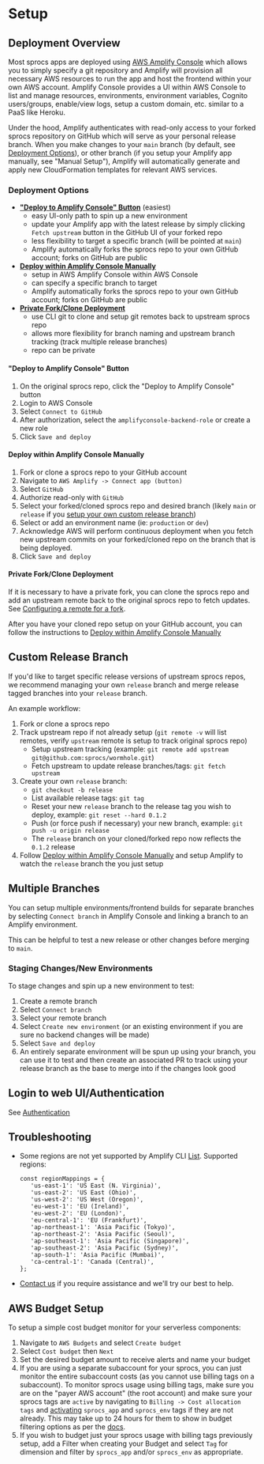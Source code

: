 # Setup

## Deployment Overview

Most sprocs apps are deployed using [AWS Amplify Console](https://docs.aws.amazon.com/amplify/latest/userguide/welcome.html) which allows you to simply specify a git repository and Amplify will provision all necessary AWS resources to run the app and host the frontend within your own AWS account.  Amplify Console provides a UI within AWS Console to list and manage resources, environments, environment variables, Cognito users/groups, enable/view logs, setup a custom domain, etc. similar to a PaaS like Heroku.

Under the hood, Amplify authenticates with read-only access to your forked sprocs repository on GitHub which will serve as your personal release branch. When you
make changes to your `main` branch (by default, see [Deployment Options](#deployment-options)), or other branch (if you setup your Amplify
app manually, see "Manual Setup"), Amplify will automatically generate and apply new
CloudFormation templates for relevant AWS services.

### Deployment Options

* [**"Deploy to Amplify Console" Button**](#deploy-to-amplify-console-button) (easiest)
   * easy UI-only path to spin up a new environment
   * update your Amplify app with the latest release by simply clicking `Fetch upstream` button in the GitHub UI of your forked repo
   * less flexibility to target a specific branch (will be pointed at `main`)
   * Amplify automatically forks the sprocs repo to your own GitHub account;
   forks on GitHub are public
* [**Deploy within Amplify Console Manually**](#deploy-within-amplify-console-manually)
   * setup in AWS Amplify Console within AWS Console
   * can specify a specific branch to target
   * Amplify automatically forks the sprocs repo to your own GitHub account;
   forks on GitHub are public
* [**Private Fork/Clone Deployment**](#private-forkclone-deployment)
   * use CLI git to clone and setup git remotes back to upstream sprocs repo
   * allows more flexibility for branch naming and upstream branch tracking
   (track multiple release branches)
   * repo can be private

#### "Deploy to Amplify Console" Button

1. On the original sprocs repo, click the "Deploy to Amplify Console" button
2. Login to AWS Console
3. Select `Connect to GitHub`
4. After authorization, select the `amplifyconsole-backend-role` or create a new
   role
5. Click `Save and deploy`

#### Deploy within Amplify Console Manually

1. Fork or clone a sprocs repo to your GitHub account
2. Navigate to `AWS Amplify -> Connect app (button)`
3. Select `GitHub`
4. Authorize read-only with `GitHub`
5. Select your forked/cloned sprocs repo and desired branch (likely `main` or
   `release` if you [setup your own custom release branch](#custom-release-branch))
6. Select or add an environment name (ie: `production` or `dev`)
7. Acknowledge AWS will perform continuous deployment when you fetch new
   upstream commits on your forked/cloned repo on the branch that is being
   deployed.
8. Click `Save and deploy`

#### Private Fork/Clone Deployment

If it is necessary to have a private fork, you can clone the sprocs
repo and add an upstream remote back to the original sprocs repo to fetch
updates. See [Configuring a remote for a fork](https://docs.github.com/en/github/collaborating-with-pull-requests/working-with-forks/configuring-a-remote-for-a-fork).

After you have your cloned repo setup on your GitHub account, you can follow the
instructions to [Deploy within Amplify Console Manually](#deploy-within-amplify-console-manually)

## Custom Release Branch

If you'd like to target specific release versions of upstream sprocs repos, we
recommend managing your own `release` branch and merge release tagged branches
into your `release` branch.

An example workflow:

1. Fork or clone a sprocs repo
2. Track upstream repo if not already setup (`git remote -v` will list remotes,
   verify `upstream` remote is setup to track original sprocs repo)
   * Setup upstream tracking (example: `git remote add upstream git@github.com:sprocs/wormhole.git`)
   * Fetch upstream to update release branches/tags: `git fetch upstream`
3. Create your own `release` branch:
   * `git checkout -b release`
   * List available release tags: `git tag`
   * Reset your new `release` branch to the release tag you wish to deploy, example: `git reset --hard 0.1.2`
   * Push (or force push if necessary) your new branch, example: `git push -u origin release`
   * The `release` branch on your cloned/forked repo now reflects the `0.1.2` release
4. Follow [Deploy within Amplify Console Manually](#deploy-within-amplify-console-manually) and setup Amplify to watch the `release` branch the you just setup

## Multiple Branches

You can setup multiple environments/frontend builds for separate branches by
selecting `Connect branch` in Amplify Console and linking a branch to an Amplify
environment.

This can be helpful to test a new release or other changes before
merging to `main`.

### Staging Changes/New Environments

To stage changes and spin up a new environment to test:

1. Create a remote branch
2. Select `Connect branch`
3. Select your remote branch
4. Select `Create new environment` (or an existing environment if you are sure no backend changes will be made)
5. Select `Save and deploy`
6. An entirely separate environment will be spun up using your branch, you can
   use it to test and then create an associated PR to track using your release
   branch as the base to merge into if the changes look good

## Login to web UI/Authentication

See [Authentication](authentication.md)

## Troubleshooting

* Some regions are not yet supported by Amplify CLI [List](https://github.com/aws-amplify/amplify-cli/blob/master/packages/amplify-provider-awscloudformation/src/aws-regions.js). Supported regions:
   ```
   const regionMappings = {
      'us-east-1': 'US East (N. Virginia)',
      'us-east-2': 'US East (Ohio)',
      'us-west-2': 'US West (Oregon)',
      'eu-west-1': 'EU (Ireland)',
      'eu-west-2': 'EU (London)',
      'eu-central-1': 'EU (Frankfurt)',
      'ap-northeast-1': 'Asia Pacific (Tokyo)',
      'ap-northeast-2': 'Asia Pacific (Seoul)',
      'ap-southeast-1': 'Asia Pacific (Singapore)',
      'ap-southeast-2': 'Asia Pacific (Sydney)',
      'ap-south-1': 'Asia Pacific (Mumbai)',
      'ca-central-1': 'Canada (Central)',
   };
   ```
* [Contact us](team@sprocs.com) if you require assistance and we'll try our best
to help.

## AWS Budget Setup

To setup a simple cost budget monitor for your serverless components:

1. Navigate to `AWS Budgets` and select `Create budget`
2. Select `Cost budget` then `Next`
3. Set the desired budget amount to receive alerts and name your budget
4. If you are using a separate subaccount for your sprocs, you can just monitor
   the entire subaccount costs (as you cannot use billing tags on a subaccount).
   To monitor sprocs usage using billing tags, make sure you are on the "payer
   AWS account" (the root account) and make sure your sprocs tags are `active`
   by navigating to `Billing -> Cost allocation tags` and [activating](https://docs.aws.amazon.com/awsaccountbilling/latest/aboutv2/activating-tags.html)
   `sprocs_app` and `sprocs_env` tags if they are not already. This may take up
   to 24 hours for them to show in budget filtering options as per the [docs](https://docs.aws.amazon.com/awsaccountbilling/latest/aboutv2/activating-tags.html).
5. If you wish to budget just your sprocs usage with billing tags previously
   setup, add a Filter when creating your Budget and select `Tag` for dimension
   and filter by `sprocs_app` and/or `sprocs_env` as appropriate.
